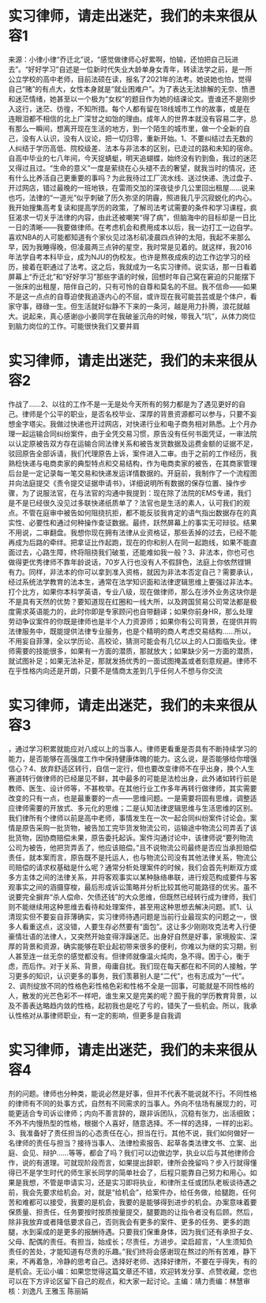 # 实习律师，请走出迷茫，我们的未来很从容1

来源：小律小律“乔迁北”说，“感觉做律师心好累啊，怕输，还怕把自己玩进去”。“好好学习”自述是一位新时代失业大龄单身女青年，转读法学之前，是一所公立学校的高中老师，目前法硕在读，报名了2021年的法考。她说她也怕，觉得自己“赌”的有点大，女性本身就是“就业困难户”。为了表达无法排解的无奈、愤懑和迷茫情绪，她甚至以一个极为“女权”的题目作为她的结课论文。壹谁还不是刚步入这行，迷茫、彷徨，不知所措。每个人都有留在18线城市工作的故事，或是在连眼泪都不相信的北上广深甘之如饴的理由。成年人的世界本就没有容易二字，总有那么一瞬间，想离开现在生活的地方，到一个陌生的城市里，做一个全新的自己，没有人认识，没有人议论，把一切归零，重新开始。1、不要纠结过去无数的人纠结于学历高低、院校级差、法本与非法本的区别，已走过的路和未知的宿命。自高中毕业的七八年间，今天捉蜻蜓，明天追蝴蝶，始终没有钓到鱼，我过的迷茫又得过且过。“生命的意义”一度是萦绕在心头褪不去的奢望，就我当时的情况，还有什么比养活自己更重要的事吗？为此我待过工厂流水线、送过快递、洗过盘子、开过网店，错过最晚的一班地铁，在雷雨交加的深夜徒步几公里回出租屋……说来也巧，法律的“一道光”似乎刺破了历久弥坚的阴霾，照进我几乎沉寂蜕化的内心。我开始搜集高考复读和提高学历的政策，了解司法考试需要的条件和学习课程，疯狂渴求一切关乎法律的内容，由此还被嘲笑“得了病”，但脑海中的目标却是一日比一日的清晰——我要做律师。在考虑机会和费用成本以后，我一边打工一边自学。喜欢NBA的人可能都知道有个家伙见过洛杉矶凌晨四点钟的太阳，我起不来那么早，因为我睡得晚，但凌晨两三点钟的星空，我时常是见着的。就这样，我2016年法学自考本科毕业，成为NJU的伪校友。也许是熬夜成疾的边工作边学习的经历，接着在职通过了法考。这之后，我就成为一名实习律师。说实话，那一日看着屏幕上“乔迁北”和“好好学习”那些字语的时候，回想时年自己窝在窘迫的只能摆下一张床的出租屋，陪伴自己的，只有可怜的自尊和莫名的不屈。我不信命——如果不是这一点点的自尊迫使我追逐内心的不屈，或许现在我可能芸芸或是个体户，看家守事，碌碌一生。但生活就好似静不下来的一条河，越是用力扑腾，浪花就越大。说起来，真心感谢@小姜同学在我破釜沉舟的时候，带我入“坑”，从体力岗位到脑力岗位的工作。可能很快我们又要并肩

# 实习律师，请走出迷茫，我们的未来很从容2

作战了……2、以往的工作不是一无是处今天所有的努力都是为了遇见更好的自己。律师是个公平的职业，是否名校毕业、深厚的背景资源都可以参与，只要不妄想金字塔尖。我做过快递也开过网店，对快递行业和电子商务相对熟悉。上个月办理一起运输合同纠纷案件，由于全凭交易习惯，原告没有任何书面凭证，一审法院以认定原被告双方存在运输合同法律关系和被告发货数据及运费金额的证据不足，驳回原告全部诉请，我们代理原告上诉，案件进入二审。由于之前的工作经历，我熟稔快递与电商卖家的典型特点和交易结构，作为电商卖家的被告，在其商家管理后台是一定记录每一笔交易和快递发运详情数据的。开庭前，我制作了一个流程图并向法庭提交《责令提交证据申请书》，详细说明所有数据的保存位置、操作步骤，为了说服法官，在与法官的沟通中我提到：现在除了法院的EMS专递，我们是不是已经很久没见过多联快递纸质单了？法官也是生活的素人，认可我们的观点。不管在庭审中被告如何阻挠抗拒，都不能反驳我肯定的语气指出数据存在的真实性、必要性和通过何种操作查证数据。最终，跃然屏幕上的事实无可辩驳。结果不用说，二审翻盘。我想你现在拥有法律从业资格证，那些丢掉的过去，已经不能再成为后路的牵绊。把拿证比作起跑，现在的你和别人在同一起跑线，如果不能直面过去，心路生障，终将阻挠我们破茧，还能难如我一般？3、非法本，你也可也做得更优秀律师不靠年龄说话，70岁入行也没有人不假辞色，法庭上你依然铿锵有力。同样，非法本的你可以拿到准入资格，就因为非法本否定自己？需要承认，经过系统法学教育的法本生，通常在法学知识面和法律逻辑思维上要强过非法本。打个比方，如果你本科学英语，专业八级，现在做律师，那么在涉外业务这块你是不是具有天然的优势？要知道现在红圈和一线大所，以及跨国贸易公司常法都是极度需求英语能力的，此时你即是专家顾问也自带翻译；如果你前身HR，那么处理劳动争议案件的你既是律师也是半个人力资源师；如果你有公司背景，在提供并购法律服务中，既能提供法律专业服务，也是个精明的商人考虑交易结构……所以，不用妄自菲薄，全以学历论、高校论，猜测可能会有几亿以上的人口面临失业。律师需要的技能很多，如果有一方面的潜质，那就放大；如果缺少另一方面的潜质，就试图补足；如果无法补足，那就发扬优秀的一面试图掩盖或者刻意规避。律师不在乎性格内向还是开朗，只要不是情商太差到几乎任何人不想与你交流

# 实习律师，请走出迷茫，我们的未来很从容3

，通过学习积累就能应对八成以上的当事人。律师更看重是否具有不断持续学习的能力，是否能够在高强度工作中保持健康体魄的能力。这么说，是否能够给你增强信心？4、放弃舒适区转行，自信一定行，但也要改变律师不在乎出身，换个人生赛道转行做律师的已经屡见不鲜，其中最多的可能是法检出身，此外诸如转行前是教师、医生、设计师等，不甚枚举。在其他行业工作多年再转行做律师，其实需要改变的只有一点，也是最重要的一点——思维问题。一是需要将固有思维，调整适应律师需要的开放式、多元化的思维；二是认知法律逻辑思维与生活思维的区别。我们律所有个律师以前是高中老师，事情发生在一次一起合同纠纷案件讨论会。案情是原告采购一批货物，被告加工完毕货发物流公司，运输途中物流公司弄丢了该批货物，因协商赔偿未果，原告委托起诉。案件沟通讨论中，该律师说“要列物流公司为被告，他把货弄丢了，他应该赔偿。”且不说物流公司最终是否应当承担赔偿责任，就本案而言，原告既不是托运人，也与物流公司没有其他法律关系，物流公司赔偿的请求权基础是什么呢？通常分析处理案件的时候，我们会首先判断双方或多方主体之间的法律关系，并将客观事实以某种脉络串联，进行规范构成要件与客观事实之间的涵摄穿梭，最后形成诉讼策略并分析比较其他可能路径的优劣。虽不说要完全摒弃“杀人偿命、欠债还钱”的大众思维，但既然已经转行成为律师，我们则不能继续用这种思维去看待和处理案件，甚至用这种思想去解决问题。贰1、认清现实但不要妄自菲薄确实，实习律师待遇问题是当前行业最现实的问题之一，很多人看重这点，这没错，人要生存必然要有“面包”。这让多少刚刚攻克法考入行便豪情壮语的法律人，又突然开始变得浮躁迷茫。出身好自然是好事，家境殷实、深厚的背景和资源，确实能够在职业起初带来很多的便利，你难以为继的实习期，别人甚至连一丝无奈的感觉都没有。但律师就像温火炖肉，急不得。困于心，衡于虑，而后作。对于关系、背景，毋庸自扰。我们现在每天都在和不同的人接触，学习更多的知识，认识更多的事务，我们羡慕别人是“二代”，也有志成为“一代”。2、调剂绽放不同的性格色彩性格色彩和性格不全是一回事，可能就是不同性格的人，散发的光芒色彩不一样吧，谁生来又是完美的呢？囿于我的学历教育背景，以及不善表达略趋内敛的性格，起初我也是吃了亏的，错失了一些机会。所以，我承认性格对从事律师职业，有一定的影响，但更多是自我调

# 实习律师，请走出迷茫，我们的未来很从容4

剂的问题。律师也分种类，能说必然是好事，但并不代表不能说就不行。不同性格的律师有不同的处事方式，自然有不同需求的当事人。外向不怯场有展现力的，可能更适合专司诉讼律师；内向不善言辞的，跟非诉团队，沉稳有张力，出活细致；不外不内慢热型的性格，根据个人喜好，随意选择。不一样的选择，一样的出彩。3、我准备好了责任担当的心态责任在心，担当在行。其他不说，我们如何做好一名律师的责任与担当？接待当事人、法律检索报告、起草各类法律文书、立案、出庭、会见、辩护……等等，都会了吗？我们可以边做边学，执业以后与其他律师合作，说的有道理。可就现阶段而言，如果提出辞职，律所会挽留吗？步入行就得懂得已不是学生时代的师生家长同学的简单社会了，后程只能靠自己努力和用心。如果是我想，不管是申请实习，还是实习即将执业，和律所主任或团队老板谈待遇之前，我会先要求给机会。对，就是“给机会”，给案件办，给任务做，给腿跑，任何苦和难都可以接受，我要的是机会，我要的是能够得到进步的机会。办案意味着要保质量、担责任，任务要按时按质按量提交，腿要跑的让指令者没有后顾。然后，除非我放弃或者降低要求自己，否则我会有更多的案件、更多的任务、更多的跑腿，水到渠成的是更多的报酬待遇。只要我们保重身体，因为我们还有承担子女、父母、配偶的责任。有担当，始成长；尽责任，方进步。梁启超言，“人生须知负责任的苦处，才能知道有尽责的乐趣。”我们终将会感谢现在熬过的所有苦难，静下来，不再着急，冷静的思考自己。选择好老师、选择好律所，不要在乎得失，有的是机会。无讼小编：如果您觉得这篇文章还不错，欢迎转发分享、点赞收藏，您也可以在下方评论区留下自己的观点，和大家一起讨论。主编：靖力责编：林慧审核：刘逸凡 王雅玉 陈丽娟


